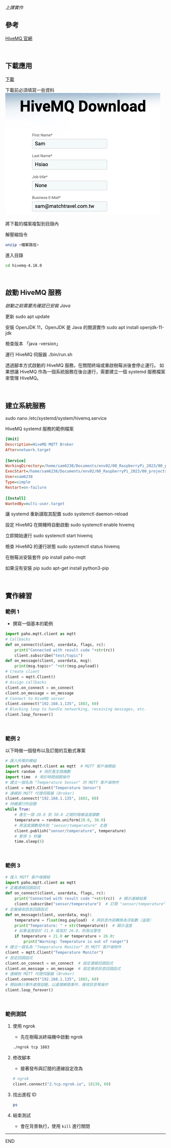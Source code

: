 *上課實作*

## 參考
[HiveMQ 官網](https://www.hivemq.com/)

<br>

## 下載應用
[下載](https://www.hivemq.com/downloads/hivemq/)

下載前必須填寫一些資料
![](images/img_41.png)

將下載的檔案複製到目錄內

解壓縮指令
```bash
unzip <檔案路徑>
```

進入目錄
```bash
cd hivemq-4.18.0
```

<br>

## 啟動 HiveMQ 服務

*啟動之前需要先確認已安裝 Java*

更新
sudo apt update

安裝 OpenJDK 11，OpenJDK 是 Java 的開源實作
sudo apt install openjdk-11-jdk

檢查版本
「java -version」

運行 HiveMQ 伺服器
./bin/run.sh

透過腳本方式啟動的 HiveMQ 服務，在關閉終端或重啟樹莓派後會停止運行。
如果想讓 HiveMQ 作為一個系統服務在後台運行，需要建立一個 systemd 服務檔案來管理 HiveMQ。

<br>

## 建立系統服務
sudo nano /etc/systemd/system/hivemq.service

HiveMQ systemd 服務的範例檔案

```ini
[Unit]
Description=HiveMQ MQTT Broker
After=network.target

[Service]
WorkingDirectory=/home/sam6238/Documents/env02/00_RaspberryPi_2023/00_projects/26_HiveMO/hivemq-4.18.0
ExecStart=/home/sam6238/Documents/env02/00_RaspberryPi_2023/00_projects/26_HiveMO/hivemq-4.18.0/bin/run.sh
User=sam6238
Type=simple
Restart=on-failure

[Install]
WantedBy=multi-user.target
```

讓 systemd 重新讀取其配置
sudo systemctl daemon-reload

設定 HiveMQ 在開機時自動啟動
sudo systemctl enable hivemq

立即開始運行
sudo systemctl start hivemq

檢查 HiveMQ 的運行狀態
sudo systemctl status hivemq


在樹莓派安裝套件
pip install paho-mqtt

如果沒有安裝 pip
sudo apt-get install python3-pip

<br>

## 實作練習
### 範例 1
- 撰寫一個基本的範例

```python
import paho.mqtt.client as mqtt
# Callbacks
def on_connect(client, userdata, flags, rc):
    print("Connected with result code "+str(rc))
    client.subscribe("test/topic")
def on_message(client, userdata, msg):
    print(msg.topic+" "+str(msg.payload))
# Create client
client = mqtt.Client()
# Assign callbacks
client.on_connect = on_connect
client.on_message = on_message
# Connect to HiveMQ server
client.connect("192.168.1.135", 1883, 60)
# Blocking loop to handle networking, receiving messages, etc.
client.loop_forever()
```

<br>

### 範例 2
以下時做一個發布以及訂閱的互動式專案

```python
# 匯入所需的模組
import paho.mqtt.client as mqtt  # MQTT 客戶端模組
import random  # 用於產生隨機數
import time  # 用於時間相關操作
# 建立一個名為 "Temperature Sensor" 的 MQTT 客戶端物件
client = mqtt.Client("Temperature Sensor")
# 連線到 MQTT 代理伺服器 (Broker)
client.connect("192.168.1.135", 1883, 60)
# 持續運行的迴圈
while True:
    # 產生一個 20.0 到 30.0 之間的隨機溫度讀數
    temperature = random.uniform(20.0, 30.0)  
    # 將溫度讀數發布到 "sensor/temperature" 主題
    client.publish("sensor/temperature", temperature)
    # 暫停 5 秒鐘
    time.sleep(5)  
```

<br>

### 範例 3
```python
# 匯入 MQTT 客戶端模組
import paho.mqtt.client as mqtt
# 定義連線回調函式
def on_connect(client, userdata, flags, rc):
    print("Connected with result code "+str(rc))  # 顯示連線結果
    client.subscribe("sensor/temperature")  # 訂閱 "sensor/temperature" 主題
# 定義接收訊息回調函式
def on_message(client, userdata, msg):
    temperature = float(msg.payload)  # 將訊息內容轉換為浮點數（溫度）
    print("Temperature: " + str(temperature))  # 顯示溫度
    # 如果溫度低於 21.0 或高於 26.0，則發出警告
    if temperature < 21.0 or temperature > 26.0:
        print("Warning: Temperature is out of range!")
# 建立一個名為 "Temperature Monitor" 的 MQTT 客戶端物件
client = mqtt.Client("Temperature Monitor")
# 設定回調函式
client.on_connect = on_connect  # 設定連線回調函式
client.on_message = on_message  # 設定接收訊息回調函式
# 連線到 MQTT 代理伺服器 (Broker)
client.connect("192.168.1.135", 1883, 60)
# 開始執行事件處理迴圈，以處理網路事件、接收訊息等操作
client.loop_forever()
```

<br>

### 範例測試

1. 使用 ngrok
   - 先在樹莓派終端機中啟動 ngrok
   
   ```bash
   ./ngrok tcp 1883
   ```

2. 修改腳本
   - 接著發布與訂閱的連線設定改為
  
    ```python
    # ngrok
    client.connect("2.tcp.ngrok.io", 18139, 60)
    ```

3. 找出進程 ID
    ```bash
    ps
    ```

4. 結束測試
   - 會在背景執行，使用 ` kill ` 進行關閉

---

END